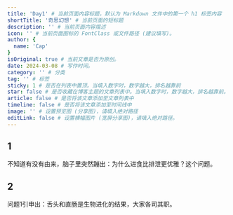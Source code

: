 ```yaml
---
title: 'Day1' # 当前页面内容标题，默认为 Markdown 文件中的第一个 h1 标签内容
shortTitle: '奇思幻想' # 当前页面的短标题
description: '' # 当前页面内容描述
icon: '' # 当前页面图标的 FontClass 或文件路径 (建议填写)。
author: {
  name: 'Cap'
}
isOriginal: true # 当前文章是否为原创。
date: 2024-03-08 # 写作时间。
category: '' # 分类
tag: '' # 标签
sticky: 1 # 是否在列表中置顶。当填入数字时，数字越大，排名越靠前
star: false # 是否收藏在博客主题的文章列表中。当填入数字时，数字越大，排名越靠前。
article: false # 是否将该文章添加至文章列表中
timeline: false # 是否将该文章添加至时间线中
image: '' # 设置预览图 (分享图)，请填入绝对路径
editLink: false # 设置横幅图片 (宽屏分享图)，请填入绝对路径。
---
```

## 1

不知道有没有由来，脑子里突然蹦出：为什么进食比排泄更优雅？这个问题。

## 2

问题1引申出：舌头和直肠是生物进化的结果，大家各司其职。
